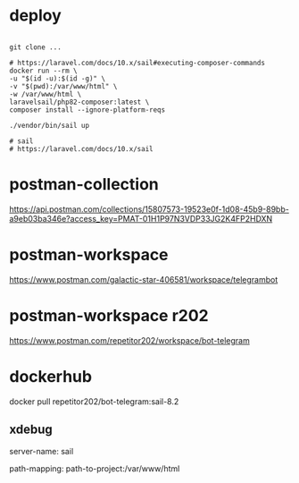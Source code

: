 # deploy
```shell

git clone ...

# https://laravel.com/docs/10.x/sail#executing-composer-commands
docker run --rm \
-u "$(id -u):$(id -g)" \
-v "$(pwd):/var/www/html" \
-w /var/www/html \
laravelsail/php82-composer:latest \
composer install --ignore-platform-reqs

./vendor/bin/sail up

# sail
# https://laravel.com/docs/10.x/sail
```

# postman-collection

https://api.postman.com/collections/15807573-19523e0f-1d08-45b9-89bb-a9eb03ba346e?access_key=PMAT-01H1P97N3VDP33JG2K4FP2HDXN

# postman-workspace

https://www.postman.com/galactic-star-406581/workspace/telegrambot

# postman-workspace r202

https://www.postman.com/repetitor202/workspace/bot-telegram

# dockerhub

docker pull repetitor202/bot-telegram:sail-8.2


## xdebug

server-name: sail

path-mapping: path-to-project:/var/www/html
